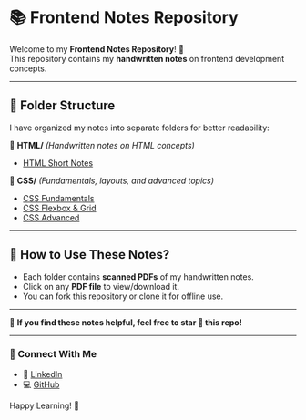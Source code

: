 # 📚 Frontend Notes Repository

Welcome to my **Frontend Notes Repository**! 🚀  
This repository contains my **handwritten notes** on frontend development concepts.

---

## 📂 Folder Structure

I have organized my notes into separate folders for better readability:

📁 **HTML/** _(Handwritten notes on HTML concepts)_  
- [HTML Short Notes](https://github.com/ReetuGupta/Frontend-Notes/blob/main/HTML/HTML%20Short%20Notes.pdf) 

📁 **CSS/** _(Fundamentals, layouts, and advanced topics)_  
- [CSS Fundamentals](https://github.com/ReetuGupta/Frontend-Notes/blob/main/CSS/CSS%20Fundamentals.pdf)
- [CSS Flexbox & Grid](https://github.com/ReetuGupta/Frontend-Notes/blob/main/CSS/CSS%20Flexbox%20%26%20Grid.pdf)  
- [CSS Advanced](https://github.com/ReetuGupta/Frontend-Notes/blob/main/CSS/CSS%20Advanced.pdf)  

---

## 📌 How to Use These Notes?

- Each folder contains **scanned PDFs** of my handwritten notes.  
- Click on any **PDF file** to view/download it.  
- You can fork this repository or clone it for offline use.  

---

📌 **If you find these notes helpful, feel free to star 🌟 this repo!**  

---

### 📧 Connect With Me  

- 🔗 [LinkedIn](https://www.linkedin.com/in/reetugupta07)  
- 💻 [GitHub](https://github.com/ReetuGupta)  

Happy Learning! 🚀  

